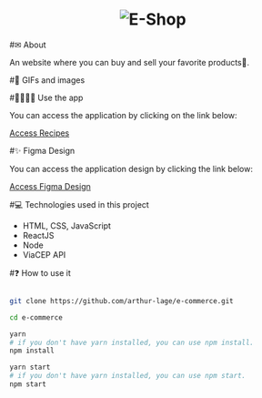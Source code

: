 <h1 align="center">
    <img src="./src/images/logo.png" alt="E-Shop" />
</h1>

#✉ About

An website where you can buy and sell your favorite products🛒.

#🌆 GIFs and images

#👨‍💻👩‍💻 Use the app

You can access the application by clicking on the link below:

[Access Recipes](https://e-shop-al.vercel.app)

#✨ Figma Design

You can access the application design by clicking the link below:

[Access Figma Design](https://www.figma.com/file/twaJfIWxyffWWB9AGF5hWA/e-shop?)

#💻 Technologies used in this project

- HTML, CSS, JavaScript
- ReactJS
- Node
- ViaCEP API

#❓ How to use it

```bash

git clone https://github.com/arthur-lage/e-commerce.git

cd e-commerce

yarn
# if you don't have yarn installed, you can use npm install. 
npm install

yarn start
# if you don't have yarn installed, you can use npm start. 
npm start

```